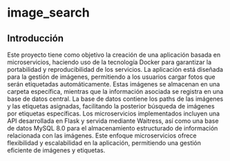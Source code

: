 # image_search

## Introducción
Este proyecto tiene como objetivo la creación de una aplicación basada en microservicios, haciendo uso de la tecnología Docker para garantizar la portabilidad y reproducibilidad de los servicios. La aplicación está diseñada para la gestión de imágenes, permitiendo a los usuarios cargar fotos que serán etiquetadas automáticamente. Estas imágenes se almacenan en una carpeta específica, mientras que la información asociada se registra en una base de datos central. La base de datos contiene los paths de las imágenes y las etiquetas asignadas, facilitando la posterior búsqueda de imágenes por etiquetas específicas. Los microservicios implementados incluyen una API desarrollada en Flask y servida mediante Waitress, así como una base de datos MySQL 8.0 para el almacenamiento estructurado de información relacionada con las imágenes. Este enfoque microservicios ofrece flexibilidad y escalabilidad en la aplicación, permitiendo una gestión eficiente de imágenes y etiquetas.

